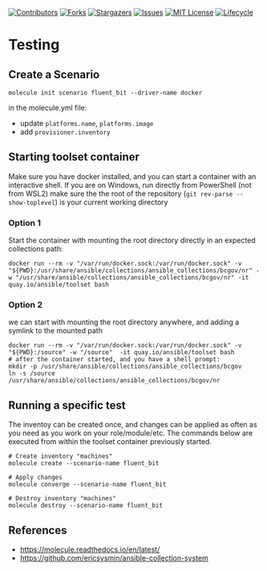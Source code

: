 <!-- PROJECT SHIELDS -->

[![Contributors](https://img.shields.io/github/contributors/bcgov/nr-ansible/)](/../../graphs/contributors)
[![Forks](https://img.shields.io/github/forks/bcgov/nr-ansible/)](/../../network/members)
[![Stargazers](https://img.shields.io/github/stars/bcgov/nr-ansible/)](/../../stargazers)
[![Issues](https://img.shields.io/github/issues/bcgov/nr-ansible/)](/../../issues)
[![MIT License](https://img.shields.io/github/license/bcgov/nr-ansible/)](/LICENSE.txt)
[![Lifecycle](https://img.shields.io/badge/Lifecycle-Stable-97ca00)](https://github.com/bcgov/repomountie/blob/master/doc/lifecycle-badges.md)


# Testing
## Create a Scenario
```
molecule init scenario fluent_bit --driver-name docker
```
in the molecule.yml file:
- update `platforms.name`, `platforms.image`
- add `provisioner.inventory`

## Starting toolset container
Make sure you have docker installed, and you can start a container with an interactive shell.
If you are on Windows, run directly from PowerShell (not from WSL2)
make sure the the root of the repository (`git rev-parse --show-toplevel`) is your current working directory

### Option 1
Start the container with mounting the root directory directly in an expected collections path:
```
docker run --rm -v "/var/run/docker.sock:/var/run/docker.sock" -v "${PWD}:/usr/share/ansible/collections/ansible_collections/bcgov/nr" -w "/usr/share/ansible/collections/ansible_collections/bcgov/nr" -it quay.io/ansible/toolset bash
```

### Option 2
we can start with mounting the root directory anywhere, and adding a symlink to the mounted path
```
docker run --rm -v "/var/run/docker.sock:/var/run/docker.sock" -v "${PWD}:/source" -w "/source"  -it quay.io/ansible/toolset bash
# after the container started, and you have a shell prompt:
mkdir -p /usr/share/ansible/collections/ansible_collections/bcgov
ln -s /source /usr/share/ansible/collections/ansible_collections/bcgov/nr
```

## Running a specific test
The inventoy can be created once, and changes can be applied as often as you need as you work on your role/module/etc.
The commands below are executed from within the toolset container previously started.
```
# Create inventory "machines"
molecule create --scenario-name fluent_bit

# Apply changes
molecule converge --scenario-name fluent_bit

# Destroy inventory "machines"
molecule destroy --scenario-name fluent_bit
```

## References
- https://molecule.readthedocs.io/en/latest/
- https://github.com/ericsysmin/ansible-collection-system
